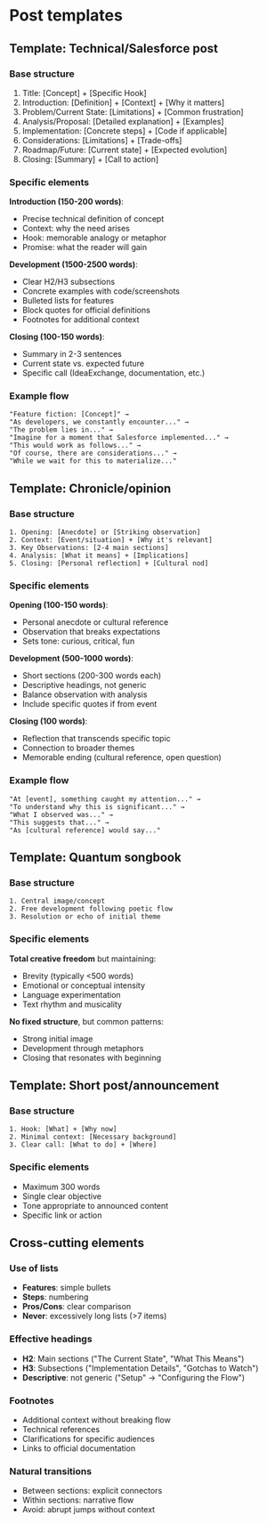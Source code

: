 # Post templates

## Template: Technical/Salesforce post

### Base structure

1. Title: [Concept] + [Specific Hook]
2. Introduction: [Definition] + [Context] + [Why it matters]
3. Problem/Current State: [Limitations] + [Common frustration]
4. Analysis/Proposal: [Detailed explanation] + [Examples]
5. Implementation: [Concrete steps] + [Code if applicable]
6. Considerations: [Limitations] + [Trade-offs]
7. Roadmap/Future: [Current state] + [Expected evolution]
8. Closing: [Summary] + [Call to action]

### Specific elements

**Introduction (150-200 words)**:

- Precise technical definition of concept
- Context: why the need arises
- Hook: memorable analogy or metaphor
- Promise: what the reader will gain

**Development (1500-2500 words)**:

- Clear H2/H3 subsections
- Concrete examples with code/screenshots
- Bulleted lists for features
- Block quotes for official definitions
- Footnotes for additional context

**Closing (100-150 words)**:

- Summary in 2-3 sentences
- Current state vs. expected future
- Specific call (IdeaExchange, documentation, etc.)

### Example flow

```
"Feature fiction: [Concept]" →
"As developers, we constantly encounter..." →
"The problem lies in..." →
"Imagine for a moment that Salesforce implemented..." →
"This would work as follows..." →
"Of course, there are considerations..." →
"While we wait for this to materialize..."
```

## Template: Chronicle/opinion

### Base structure

```
1. Opening: [Anecdote] or [Striking observation]
2. Context: [Event/situation] + [Why it's relevant]
3. Key Observations: [2-4 main sections]
4. Analysis: [What it means] + [Implications]
5. Closing: [Personal reflection] + [Cultural nod]
```

### Specific elements

**Opening (100-150 words)**:

- Personal anecdote or cultural reference
- Observation that breaks expectations
- Sets tone: curious, critical, fun

**Development (500-1000 words)**:

- Short sections (200-300 words each)
- Descriptive headings, not generic
- Balance observation with analysis
- Include specific quotes if from event

**Closing (100 words)**:

- Reflection that transcends specific topic
- Connection to broader themes
- Memorable ending (cultural reference, open question)

### Example flow

```
"At [event], something caught my attention..." →
"To understand why this is significant..." →
"What I observed was..." →
"This suggests that..." →
"As [cultural reference] would say..."
```

## Template: Quantum songbook

### Base structure

```
1. Central image/concept
2. Free development following poetic flow
3. Resolution or echo of initial theme
```

### Specific elements

**Total creative freedom** but maintaining:

- Brevity (typically <500 words)
- Emotional or conceptual intensity
- Language experimentation
- Text rhythm and musicality

**No fixed structure**, but common patterns:

- Strong initial image
- Development through metaphors
- Closing that resonates with beginning

## Template: Short post/announcement

### Base structure

```
1. Hook: [What] + [Why now]
2. Minimal context: [Necessary background]
3. Clear call: [What to do] + [Where]
```

### Specific elements

- Maximum 300 words
- Single clear objective
- Tone appropriate to announced content
- Specific link or action

## Cross-cutting elements

### Use of lists

- **Features**: simple bullets
- **Steps**: numbering
- **Pros/Cons**: clear comparison
- **Never**: excessively long lists (>7 items)

### Effective headings

- **H2**: Main sections ("The Current State", "What This Means")
- **H3**: Subsections ("Implementation Details", "Gotchas to Watch")
- **Descriptive**: not generic ("Setup" → "Configuring the Flow")

### Footnotes

- Additional context without breaking flow
- Technical references
- Clarifications for specific audiences
- Links to official documentation

### Natural transitions

- Between sections: explicit connectors
- Within sections: narrative flow
- Avoid: abrupt jumps without context
